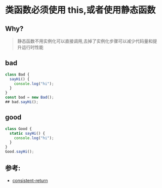# 类函数必须使用 this,或者使用静态函数

## Why?

> 静态函数不用实例化可以直接调用,去掉了实例化步骤可以减少代码量和提升运行时性能

## bad

```js
class Bad {
  sayHi() {
    console.log("hi");
  }
}
const bad = new Bad();
## bad.sayHi();
```

## good

```js
class Good {
  static sayHi() {
    console.log("hi");
  }
}
Good.sayHi();
```

## 参考:

- [consistent-return](https://eslint.org/docs/rules/consistent-return)
